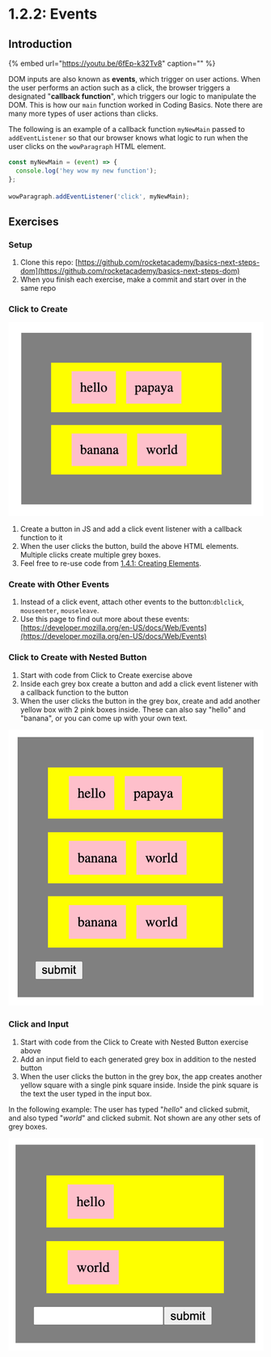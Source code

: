 # 1.2.2: Events

## Introduction

{% embed url="https://youtu.be/6fEp-k32Tv8" caption="" %}

DOM inputs are also known as **events**, which trigger on user actions. When the user performs an action such as a click, the browser triggers a designated "**callback function**", which triggers our logic to manipulate the DOM. This is how our `main` function worked in Coding Basics. Note there are many more types of user actions than clicks.

The following is an example of a callback function `myNewMain` passed to `addEventListener` so that our browser knows what logic to run when the user clicks on the `wowParagraph` HTML element.

```javascript
const myNewMain = (event) => {
  console.log('hey wow my new function');
};

wowParagraph.addEventListener('click', myNewMain);
```

## Exercises

### Setup

1. Clone this repo: [https://github.com/rocketacademy/basics-next-steps-dom](https://github.com/rocketacademy/basics-next-steps-dom)
2. When you finish each exercise, make a commit and start over in the same repo

### Click to Create

![](../../.gitbook/assets/screen-shot-2020-09-29-at-6.52.58-pm.png)

1. Create a button in JS and add a click event listener with a callback function to it
2. When the user clicks the button, build the above HTML elements. Multiple clicks create multiple grey boxes.
3. Feel free to re-use code from [1.4.1: Creating Elements](1.2.1-creating-elements.md#exercises).

### Create with Other Events

1. Instead of a click event, attach other events to the button:`dblclick`, `mouseenter`, `mouseleave`.
2. Use this page to find out more about these events: [https://developer.mozilla.org/en-US/docs/Web/Events](https://developer.mozilla.org/en-US/docs/Web/Events)

### Click to Create with Nested Button

1. Start with code from Click to Create exercise above
2. Inside each grey box create a button and add a click event listener with a callback function to the button
3. When the user clicks the button in the grey box, create and add another yellow box with 2 pink boxes inside. These can also say "hello" and "banana", or you can come up with your own text.

![](../../.gitbook/assets/screen-shot-2020-10-15-at-5.49.12-pm.png)

### **Click and Input**

1. Start with code from the Click to Create with Nested Button exercise above
2. Add an input field to each generated grey box in addition to the nested button
3. When the user clicks the button in the grey box, the app creates another yellow square with a single pink square inside. Inside the pink square is the text the user typed in the input box.

In the following example: The user has typed "_hello_" and clicked submit, and also typed "_world_" and clicked submit. Not shown are any other sets of grey boxes.

![](../../.gitbook/assets/screen-shot-2020-10-15-at-5.27.39-pm.png)

